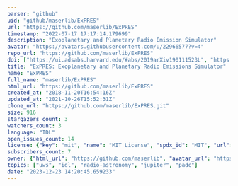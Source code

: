 ```yaml
---
parser: "github"
uid: "github/maserlib/ExPRES"
url: "https://github.com/maserlib/ExPRES"
timestamp: "2022-07-17 17:17:14.179699"
description: "Exoplanetary and Planetary Radio Emission Simulator"
avatar: "https://avatars.githubusercontent.com/u/22966577?v=4"
repo_url: "https://github.com/maserlib/ExPRES"
doi: ["https://ui.adsabs.harvard.edu/#abs/2019arXiv190111523L", "https://ui.adsabs.harvard.edu/abs/2019ascl.soft02009L/abstract"]
title: "ExPRES: Exoplanetary and Planetary Radio Emissions Simulator"
name: "ExPRES"
full_name: "maserlib/ExPRES"
html_url: "https://github.com/maserlib/ExPRES"
created_at: "2018-11-20T16:54:16Z"
updated_at: "2021-10-26T15:52:31Z"
clone_url: "https://github.com/maserlib/ExPRES.git"
size: 916
stargazers_count: 3
watchers_count: 3
language: "IDL"
open_issues_count: 14
license: {"key": "mit", "name": "MIT License", "spdx_id": "MIT", "url": "https://api.github.com/licenses/mit", "node_id": "MDc6TGljZW5zZTEz"}
subscribers_count: 7
owner: {"html_url": "https://github.com/maserlib", "avatar_url": "https://avatars.githubusercontent.com/u/22966577?v=4", "login": "maserlib", "type": "Organization"}
topics: ["uws", "idl", "radio-astronomy", "jupiter", "padc"]
date: "2023-12-23 14:20:45.659233"
---
```

